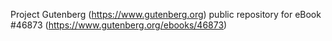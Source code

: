 Project Gutenberg (https://www.gutenberg.org) public repository for eBook #46873 (https://www.gutenberg.org/ebooks/46873)
